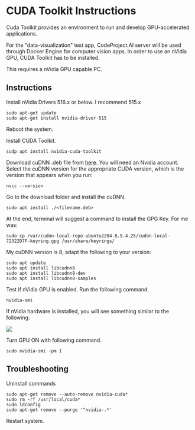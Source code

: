 # CUDA Toolkit Instructions

Cuda Toolkit provides an environment to run and develop GPU-accelerated applications.

For the "data-visualization" test app, CodeProject.AI server will be used through Docker Engine for computer vision apps. In order to use an nVidia GPU, CUDA Toolkit has to be installed.

This requires a nVidia GPU capable PC.

## Instructions

Install nVidia Drivers 516.x or below. I recommend 515.x
```
sudo apt-get update
sudo apt-get install nvidia-driver-515
```
Reboot the system.

Install CUDA Toolkit.
```
sudp apt install nvidia-cuda-toolkit
```

Download cuDNN .deb file from [here](https://developer.nvidia.com/rdp/cudnn-download). You will need an Nvidia account. Select the cuDNN version for the appropriate CUDA version, which is the version that appears when you run:
```
nvcc --version
```

Go to the download folder and install the cuDNN.
```
sudo apt install ./<filename.deb>
```

At the end, terminal will suggest a command to install the GPG Key. For me was:
```
sudo cp /var/cudnn-local-repo-ubuntu2204-8.9.4.25/cudnn-local-72322D7F-keyring.gpg /usr/share/keyrings/
```

My cuDNN version is 8, adapt the following to your version:
```
sudo apt update
sudo apt install libcudnn8
sudo apt install libcudnn8-dev
sudo apt install libcudnn8-samples
```

Test if nVidia GPU is enabled. Run the following command.
```
nvidia-smi
```
If nVidia hardware is installed, you will see something similar to the following:

![](https://github.com/hugoescalpelo/data-visualization/blob/main/Images/Screenshot%20from%202023-10-06%2000-49-01.png?raw=true)

Turn GPU ON with following command.
```
sudo nvidia-smi -pm 1
```


## Troubleshooting

Uninstall commands
```
sudo apt-get remove --auto-remove nvidia-cuda*
sudo rm -rf /usr/local/cuda*
sudo ldconfig
sudo apt-get remove --purge '^nvidia-.*'
```
Restart system.